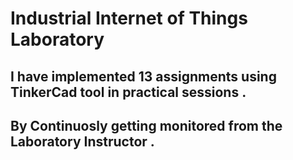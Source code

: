 # Industrial Internet of Things Laboratory

## I have implemented 13 assignments using TinkerCad tool in practical sessions .
## By Continuosly getting monitored from the Laboratory Instructor .



